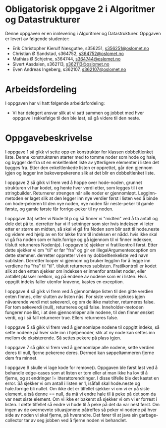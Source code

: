 # Obligatorisk oppgave 2 i Algoritmer og Datastrukturer

Denne oppgaven er en innlevering i Algoritmer og Datastrukturer.
Oppgaven er levert av følgende studenter:
* Erik Christopher Kierulf Næsguthe, s356251, s356251@oslomet.no
* Christian Ø Sandstad, s364752, s364752@oslomet.no
* Mathias Ø Schjetne, s364744, s364744@oslomet.no
* Sivert Aasdalen, s362113, s362113@oslomet.no
* Even Andreas Ingeberg, s362107, s362107@oslomet.no

# Arbeidsfordeling

I oppgaven har vi hatt følgende arbeidsfordeling:
* Vi har delegert ansvar slik at vi satt sammen og jobbet med hver oppgave i
  rekkefølge til den ble løst, så gå videre til den neste. 



# Oppgavebeskrivelse

I oppgave 1 så gikk vi sette opp en konstruktør for klassen dobbeltlenket liste.
Denne konstruktøren starter med to tomme noder som hode og hale, og bygger derfra ut en enkeltlenket
liste av ytterligere elementer i listen det bygges fra. Etter den enkeltlenkede listen er opprettet,
går den gjennom igjen og legger inn bakoverpekerene slik at det blir en dobbeltlenket liste.

I oppgave 2 så gikk vi frem ved å hoppe over hode-noden, grunnet strukturen vi har kodet, 
og hente hver verdi etter, som legges til i en stringbuilder. Returnerer strengen når alle noder
er gjennomløpt. LeggInn-metoden er laget slik at den legger inn nye verdier først i listen ved å
binde om hode-pekeren til den nye noden, nye noden får neste-peker til gamle første, og gamle første
får forrige-peker til ny noden.

I oppgave 3a)
setter vi Node til p og så finner vi "midten" ved å ta antall og dele det på to.
derretter har vi if setninger som sier hvis indeksen vi leter etter er større en midten,
så skal vi gå fra Noden som blir satt til hode.neste og videre ved hjelp av en for løkke
fram til indeksen er nådd. hvis ikke skal vi gå fra noden som er hale.forrige og gå igjennom
til vi finner indeksen, tilslutt returneres Noden(p). I oppgave b) sjekker vi fratilkontroll først.
Etter dette sjekker vi om "til" er før "fra" og gir en illegalArgumentexception om dette stemmer.
derretter oppretter vi en ny dobbeltlenkeliste ved navn sublisten. Derretter looper vi gjennom
og bruker leggInn for å legge inn verdiene fra "fra" til "til". tilslutt returneres sublisten.
Fratilkontroll er kodet slik at den enten sjekker om indeksen er innenfor antallet noder, 
eller antallet plasser mellom, og på endene av nodene som er i listen. Hvis oppgitt indeks 
faller utenfor kravene, kastes en exception.

I oppgave 4 så gikk vi frem ved å gjennomløpe listen til den gitte verdien enten finnes, eller slutten
av listen nås. For siste verdie sjekkes igjen nåværende verdi mot søkeverdi, og om de ikke matcher, 
returneres false. For tom søkeverdi (null), returneres også false. Inneholder-metoden fungerer noe likt,
i at den gjennomløper alle nodene, til den finner ønsket verdi, og i så fall returnerer true. Ellers returneres false.

I oppgave 5 så gikk vi frem ved å gjennomløpe nodene til oppgitt indeks, så sette nodene på hver side 
inn i hjelpenoder, slik at ny node kan settes inn mellom de eksisterende. Så settes pekere på plass igjen.

I oppgave 7 så gikk vi frem ved å gjennomløpe alle nodene, sette verdien deres til null, fjerne pekerene deres. 
Dermed kan søppeltømmeren fjerne dem fra minnet.


I oppgave 9 skulle vi lage kode for remove(). Oppgaven ble først løst ved å behandle edge-cases som at listen er tom 
eller at man ikke ha lov til å fjerne, og at endringer != itterattorendringer. I disse tilfelle ble det kastet en error.
Så sjekker vi om antall i listen er 1, isåfall skal hode.neste og hale.forrige bli nullet. Om ikke det er tilfellet
sjekker vi om vi er på siste element, altså denne == null, da må vi endre hale til å peke på det som da var nest siste 
element. Om vi ikke er bakerst så sjekker vi om vi er forrest i listen. I dette tilfellet så endre vi hode til å peke 
på det da var nest først. Om ingen av de overnevnte situasjonene påtreffes så peker vi nodene på hver side av noden 
vi skal fjerne, på hverandre. Det fører til at java sin garbage-collector tar av seg jobben ved å fjerne noden vi 
behandlet.